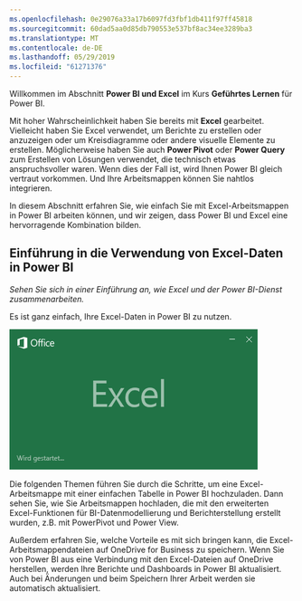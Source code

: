```yaml
---
ms.openlocfilehash: 0e29076a33a17b6097fd3fbf1db411f97ff45818
ms.sourcegitcommit: 60dad5aa0d85db790553e537bf8ac34ee3289ba3
ms.translationtype: MT
ms.contentlocale: de-DE
ms.lasthandoff: 05/29/2019
ms.locfileid: "61271376"
---
```

Willkommen im Abschnitt **Power BI und Excel** im Kurs **Geführtes Lernen** für Power BI.

Mit hoher Wahrscheinlichkeit haben Sie bereits mit **Excel** gearbeitet. Vielleicht haben Sie Excel verwendet, um Berichte zu erstellen oder anzuzeigen oder um Kreisdiagramme oder andere visuelle Elemente zu erstellen. Möglicherweise haben Sie auch **Power Pivot** oder **Power Query** zum Erstellen von Lösungen verwendet, die technisch etwas anspruchsvoller waren. Wenn dies der Fall ist, wird Ihnen Power BI gleich vertraut vorkommen. Und Ihre Arbeitsmappen können Sie nahtlos integrieren.

In diesem Abschnitt erfahren Sie, wie einfach Sie mit Excel-Arbeitsmappen in Power BI arbeiten können, und wir zeigen, dass Power BI und Excel eine hervorragende Kombination bilden.

## <a name="introduction-to-using-excel-data-in-power-bi"></a>Einführung in die Verwendung von Excel-Daten in Power BI
*Sehen Sie sich in einer Einführung an, wie Excel und der Power BI-Dienst zusammenarbeiten.*

Es ist ganz einfach, Ihre Excel-Daten in Power BI zu nutzen.

![](media/5-1-intro-excel-data/5-1_1.png)

Die folgenden Themen führen Sie durch die Schritte, um eine Excel-Arbeitsmappe mit einer einfachen Tabelle in Power BI hochzuladen. Dann sehen Sie, wie Sie Arbeitsmappen hochladen, die mit den erweiterten Excel-Funktionen für BI-Datenmodellierung und Berichterstellung erstellt wurden, z.B. mit PowerPivot und Power View.

Außerdem erfahren Sie, welche Vorteile es mit sich bringen kann, die Excel-Arbeitsmappendateien auf OneDrive for Business zu speichern. Wenn Sie von Power BI aus eine Verbindung mit den Excel-Dateien auf OneDrive herstellen, werden Ihre Berichte und Dashboards in Power BI aktualisiert. Auch bei Änderungen und beim Speichern Ihrer Arbeit werden sie automatisch aktualisiert.

